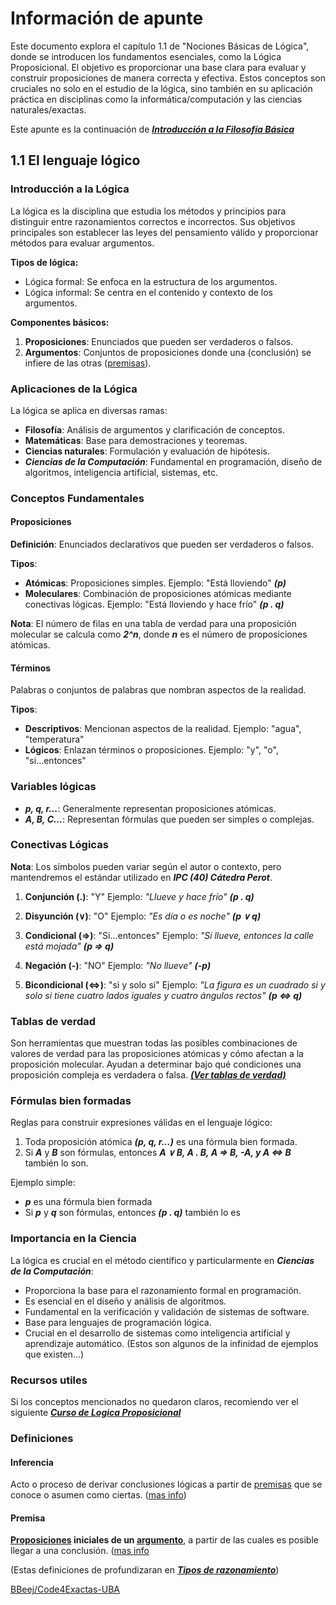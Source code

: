 # Información de apunte

Este documento explora el capítulo 1.1 de "Nociones Básicas de Lógica", donde se introducen los fundamentos esenciales, como la Lógica Proposicional. El objetivo es proporcionar una base clara para evaluar y construir proposiciones de manera correcta y efectiva. Estos conceptos son cruciales no solo en el estudio de la lógica, sino también en su aplicación práctica en disciplinas como la informática/computación y las ciencias naturales/exactas.

Este apunte es la continuación de ***[Introducción a la Filosofía Básica](Introducción%20a%20la%20Filosofía%20Básica.md)***

## 1.1 El lenguaje lógico

### Introducción a la Lógica

La lógica es la disciplina que estudia los métodos y principios para distinguir entre razonamientos correctos e incorrectos. Sus objetivos principales son establecer las leyes del pensamiento válido y proporcionar métodos para evaluar argumentos.

**Tipos de lógica:**
- Lógica formal: Se enfoca en la estructura de los argumentos.
- Lógica informal: Se centra en el contenido y contexto de los argumentos.

**Componentes básicos:**
1. **Proposiciones**: Enunciados que pueden ser verdaderos o falsos.
2. **Argumentos**: Conjuntos de proposiciones donde una (conclusión) se infiere de las otras ([premisas](#Premisa)).

### Aplicaciones de la Lógica

La lógica se aplica en diversas ramas:
- **Filosofía**: Análisis de argumentos y clarificación de conceptos.
- **Matemáticas**: Base para demostraciones y teoremas.
- **Ciencias naturales**: Formulación y evaluación de hipótesis.
- ***Ciencias de la Computación***: Fundamental en programación, diseño de algoritmos, inteligencia artificial, sistemas, etc. 

### Conceptos Fundamentales

#### Proposiciones
**Definición**: Enunciados declarativos que pueden ser verdaderos o falsos.

**Tipos**:
- **Atómicas**: Proposiciones simples. Ejemplo: "Está lloviendo" ***(p)***
- **Moleculares**: Combinación de proposiciones atómicas mediante conectivas lógicas. Ejemplo: "Está lloviendo y hace frío" ***(p . q)***

**Nota**: El número de filas en una tabla de verdad para una proposición molecular se calcula como ***2^n***, donde ***n*** es el número de proposiciones atómicas.

#### Términos
Palabras o conjuntos de palabras que nombran aspectos de la realidad.

**Tipos**:
- **Descriptivos**: Mencionan aspectos de la realidad. Ejemplo: "agua", "temperatura"
- **Lógicos**: Enlazan términos o proposiciones. Ejemplo: "y", "o", "si...entonces"

### Variables lógicas
- ***p, q, r...***: Generalmente representan proposiciones atómicas.
- ***A, B, C...***: Representan fórmulas que pueden ser simples o complejas.

### Conectivas Lógicas

**Nota**: Los símbolos pueden variar según el autor o contexto, pero mantendremos el estándar utilizado en ***IPC (40) Cátedra Perot***.

1. **Conjunción (.)**: "Y"
   Ejemplo: *"Llueve y hace frío"* ***(p . q)***

2. **Disyunción (∨)**: "O"
   Ejemplo: *"Es día o es noche"* ***(p ∨ q)***

3. **Condicional (=>)**: "Si...entonces"
   Ejemplo: *"Si llueve, entonces la calle está mojada"* ***(p => q)***

4. **Negación (-)**: "NO"
   Ejemplo: *"No llueve"* ***(-p)***

5. **Bicondicional (<=>)**: "si y solo si"
   Ejemplo: *"La figura es un cuadrado si y solo si tiene cuatro lados iguales y cuatro ángulos rectos"* ***(p <=> q)***

### Tablas de verdad

Son herramientas que muestran todas las posibles combinaciones de valores de verdad para las proposiciones atómicas y cómo afectan a la proposición molecular. Ayudan a determinar bajo qué condiciones una proposición compleja es verdadera o falsa.
***[(Ver tablas de verdad)](Tablas%20de%20verdad.md)***

### Fórmulas bien formadas

Reglas para construir expresiones válidas en el lenguaje lógico:
1. Toda proposición atómica ***(p, q, r...)*** es una fórmula bien formada.
2. Si ***A*** y ***B*** son fórmulas, entonces ***A ∨ B, A . B, A => B, -A, y A <=> B*** también lo son.

Ejemplo simple: 
- ***p*** es una fórmula bien formada
- Si ***p*** y ***q*** son fórmulas, entonces ***(p . q)*** también lo es

### Importancia en la Ciencia

La lógica es crucial en el método científico y particularmente en ***Ciencias de la Computación***:
- Proporciona la base para el razonamiento formal en programación.
- Es esencial en el diseño y análisis de algoritmos.
- Fundamental en la verificación y validación de sistemas de software.
- Base para lenguajes de programación lógica.
- Crucial en el desarrollo de sistemas como inteligencia artificial y aprendizaje automático.
(Estos son algunos de la infinidad de ejemplos que existen...)

### Recursos utiles

Si los conceptos mencionados no quedaron claros, recomiendo ver el siguiente [***Curso de Logica Proposicional*** ](https://www.youtube.com/playlist?list=PLeySRPnY35dHBYcVHPisjBCVHBa954rMZ)

### Definiciones

#### Inferencia
Acto o proceso de derivar conclusiones lógicas a partir de [premisas](#Premisa.) que se conoce o asumen como ciertas. ([mas info](https://concepto.de/inferencia/))

#### Premisa
**[Proposiciones](https://concepto.de/proposicion/) iniciales de un [argumento](https://concepto.de/argumento/)**, a partir de las cuales es posible llegar a una conclusión. ([mas info]((https://concepto.de/premisa/))

(Estas definiciones de profundizaran en [***Tipos de razonamiento***]())

[BBeej/Code4Exactas-UBA](https://github.com/BBeej/Code4Exactas-UBA)